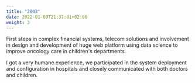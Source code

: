 ```yaml
---
title: "2003"
date: 2022-01-09T21:37:01+02:00
weight: 3
---
```


First steps in complex financial systems, telecom solutions and involvement in design and development of huge web platform using data science to improve oncology care in children's departments.
 
I got a very humane experience, we participated in the system deployment and configuration in hospitals and closely communicated with both doctors and children.
 
